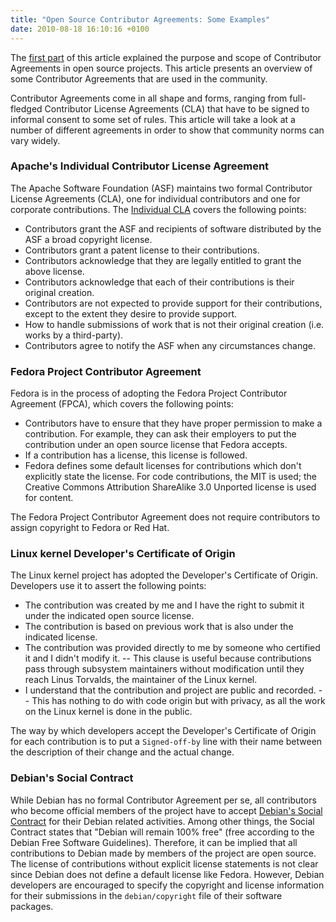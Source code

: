 ```yaml
---
title: "Open Source Contributor Agreements: Some Examples"
date: 2010-08-18 16:10:16 +0100
---
```


The <a href =
"/blog/fossbazaar/contributor-agreements-purpose-scope">first part</a>
of this article explained the purpose and scope of Contributor
Agreements in open source projects.  This article presents an overview
of some Contributor Agreements that are used in the community.

Contributor Agreements come in all shape and forms, ranging from
full-fledged Contributor License Agreements (CLA) that have to be signed
to informal consent to some set of rules.  This article will take a look
at a number of different agreements in order to show that community
norms can vary widely.

<h3>Apache's Individual Contributor License Agreement</h3>

The Apache Software Foundation (ASF) maintains two formal Contributor
License Agreements (CLA), one for individual contributors and one for
corporate contributions.  The <a href =
"http://www.apache.org/licenses/icla.txt">Individual CLA</a> covers the
following points:

<ul>

<li>Contributors grant the ASF and recipients of software distributed by
the ASF a broad copyright license.</li>

<li>Contributors grant a patent license to their contributions.</li>

<li>Contributors acknowledge that they are legally entitled to grant the
above license.</li>

<li>Contributors acknowledge that each of their contributions is their
original creation.</li>

<li>Contributors are not expected to provide support for their
contributions, except to the extent they desire to provide support.</li>

<li>How to handle submissions of work that is not their original
creation (i.e. works by a third-party).</li>

<li>Contributors agree to notify the ASF when any circumstances
change.</li>

</ul>

<h3>Fedora Project Contributor Agreement</h3>

Fedora is in the process of adopting the Fedora Project Contributor
Agreement (FPCA), which covers the following points:

<ul>

<li>Contributors have to ensure that they have proper permission to make
a contribution.  For example, they can ask their employers to put the
contribution under an open source license that Fedora accepts.</li>

<li>If a contribution has a license, this license is followed.</li>

<li>Fedora defines some default licenses for contributions which don't
explicitly state the license.  For code contributions, the MIT is used;
the Creative Commons Attribution ShareAlike 3.0 Unported license is used
for content.</li>

</ul>

The Fedora Project Contributor Agreement does not require contributors
to assign copyright to Fedora or Red Hat.

<h3>Linux kernel Developer's Certificate of Origin</h3>

The Linux kernel project has adopted the Developer's Certificate of
Origin.  Developers use it to assert the following points:

<ul>

<li>The contribution was created by me and I have the right to submit it
under the indicated open source license.</li>

<li>The contribution is based on previous work that is also under the
indicated license.</li>

<li>The contribution was provided directly to me by someone who
certified it and I didn't modify it. -- This clause is useful because
contributions pass through subsystem maintainers without modification
until they reach Linus Torvalds, the maintainer of the Linux
kernel.</li>

<li>I understand that the contribution and project are public and
recorded. -- This has nothing to do with code origin but with privacy,
as all the work on the Linux kernel is done in the public.</li>

</ul>

The way by which developers accept the Developer's Certificate of Origin
for each contribution is to put a `Signed-off-by` line with their
name between the description of their change and the actual change.

<h3>Debian's Social Contract</h3>

While Debian has no formal Contributor Agreement per se, all
contributors who become official members of the project have to accept
<a href = "http://www.debian.org/social_contract">Debian's Social
Contract</a> for their Debian related activities.  Among other things,
the Social Contract states that "Debian will remain 100% free" (free
according to the Debian Free Software Guidelines).  Therefore, it can be
implied that all contributions to Debian made by members of the project
are open source.  The license of contributions without explicit license
statements is not clear since Debian does not define a default license
like Fedora.  However, Debian developers are encouraged to specify the
copyright and license information for their submissions in the
`debian/copyright` file of their software packages.


